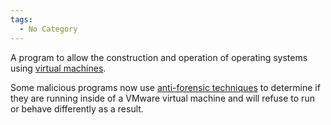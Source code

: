 ```yaml
---
tags:
  - No Category
---
```

A program to allow the construction and operation of operating systems
using [virtual machines](virtual_machines.md).

Some malicious programs now use [anti-forensic
techniques](anti-forensic_techniques.md) to determine if they
are running inside of a VMware virtual machine and will refuse to run or
behave differently as a result.